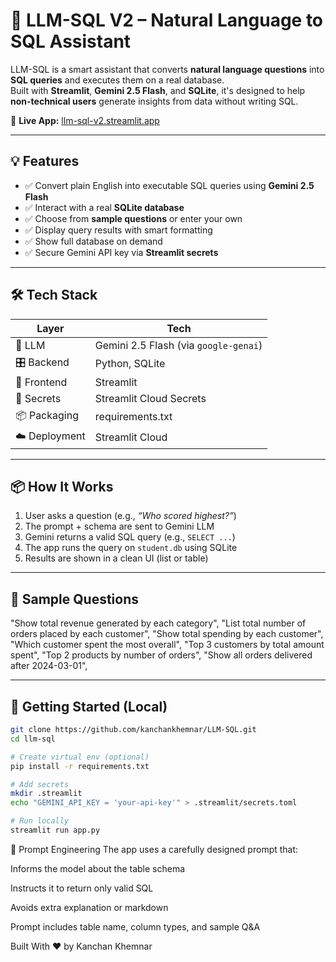 # 🧠 LLM-SQL V2 – Natural Language to SQL Assistant

LLM-SQL is a smart assistant that converts **natural language questions** into **SQL queries** and executes them on a real database.  
Built with **Streamlit**, **Gemini 2.5 Flash**, and **SQLite**, it's designed to help **non-technical users** generate insights from data without writing SQL.

🔗 **Live App:** [llm-sql-v2.streamlit.app](https://llm-sql-v2.streamlit.app)

---

## 💡 Features

- ✅ Convert plain English into executable SQL queries using **Gemini 2.5 Flash**
- ✅ Interact with a real **SQLite database**
- ✅ Choose from **sample questions** or enter your own
- ✅ Display query results with smart formatting
- ✅ Show full database on demand
- ✅ Secure Gemini API key via **Streamlit secrets**

---

## 🛠️ Tech Stack

| Layer         | Tech                |
|---------------|---------------------|
| 🧠 LLM         | Gemini 2.5 Flash (via `google-genai`) |
| 🎛️ Backend     | Python, SQLite      |
| 🎨 Frontend    | Streamlit           |
| 🔐 Secrets     | Streamlit Cloud Secrets |
| 📦 Packaging   | requirements.txt    |
| ☁️ Deployment  | Streamlit Cloud     |

---

## 📦 How It Works

1. User asks a question (e.g., _“Who scored highest?”_)
2. The prompt + schema are sent to Gemini LLM
3. Gemini returns a valid SQL query (e.g., `SELECT ...`)
4. The app runs the query on `student.db` using SQLite
5. Results are shown in a clean UI (list or table)

---

## 🧪 Sample Questions

  "Show total revenue generated by each category",
  "List total number of orders placed by each customer",
  "Show total spending by each customer",
  "Which customer spent the most overall",
  "Top 3 customers by total amount spent",
  "Top 2 products by number of orders",
  "Show all orders delivered after 2024-03-01",

---

## 🚀 Getting Started (Local)

```bash
git clone https://github.com/kanchankhemnar/LLM-SQL.git
cd llm-sql

# Create virtual env (optional)
pip install -r requirements.txt

# Add secrets
mkdir .streamlit
echo "GEMINI_API_KEY = 'your-api-key'" > .streamlit/secrets.toml

# Run locally
streamlit run app.py
```
🤖 Prompt Engineering
The app uses a carefully designed prompt that:

Informs the model about the table schema

Instructs it to return only valid SQL

Avoids extra explanation or markdown

Prompt includes table name, column types, and sample Q&A



Built With ❤️ by Kanchan Khemnar
